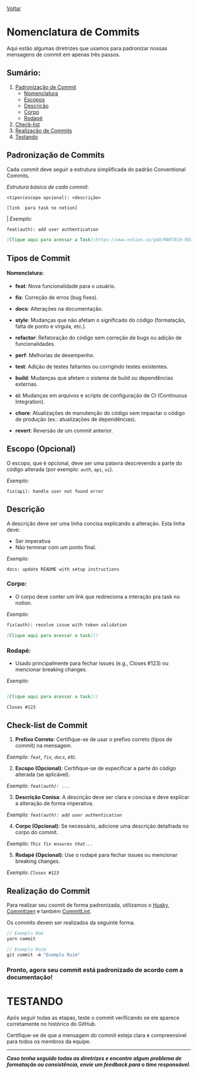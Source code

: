 [Voltar](../README.md)

# Nomenclatura de Commits

Aqui estão algumas diretrizes que usamos para padronizar nossas mensagens de commit em apenas três passos.

## Sumário:

1. [Padronização de Commit](#padronização-de-commits)
    - [Nomenclatura](#nomenclatura)
    - [Escopos](#escopo-opcional)
    - [Descrição](#descrição)
    - [Corpo](#corpo)
    - [Rodapé](#rodapé)
2. [Check-list](#check-list-de-commit)
3. [Realização de Commits](#realização-do-commit)
3. [Testando](#testando)


## Padronização de Commits

Cada commit deve seguir a estrutura simplificada do padrão Conventional Commits. 

_Estrutura básica de cada commit:_

```plaintext
<tipo>(escopo opcional): <descrição>

[link  para task no notion]
```

| _Exemplo:_
```md
feat(auth): add user authentication

[Clique aqui para acessar a Task](https://www.notion.so/g40/MARTECH-REDESIGN-WEBSITE-Mapear-eventos-do-novo-componente-de-agenda-com-galeria-accordeon--46665e4673044014a4b207b8e591c2b1)
```
## Tipos de Commit

#### Nomenclatura:

- **feat**: Nova funcionalidade para o usuário.

- **fix**: Correção de erros (bug fixes).

- **docs**: Alterações na documentação.

- **style**: Mudanças que não afetam o significado do código (formatação, falta de ponto e vírgula, etc.).

- **refactor**: Refatoração do código sem correção de bugs ou adição de funcionalidades.

- **perf**: Melhorias de desempenho.

- **test**: Adição de testes faltantes ou corrigindo testes existentes.

- **build**: Mudanças que afetam o sistema de build ou dependências externas.

- **ci**: Mudanças em arquivos e scripts de configuração de CI (Continuous Integration).

- **chore**: Atualizações de manutenção do código sem impactar o código de produção (ex.: atualizações de dependências).

- **revert**: Reversão de um commit anterior.

## Escopo (Opcional)

O escopo, que é opcional, deve ser uma palavra descrevendo a parte do código alterada (por exemplo: `auth`, `api`, `ui`).

_Exemplo:_
```plaintext
fix(api): handle user not found error
```

## Descrição

A descrição deve ser uma linha concisa explicando a alteração. Esta linha deve:
- Ser imperativa
- Não terminar com um ponto final.

_Exemplo:_

```plaintext
docs: update README with setup instructions
```

### Corpo:

- O corpo deve conter um link que redireciona a interação pra task no notion.

_Exemplo:_

```md
fix(auth): resolve issue with token validation

[Clique aqui para acessar a task]()
```

### Rodapé:

- Usado principalmente para fechar issues (e.g., Closes #123) ou mencionar breaking changes.

_Exemplo:_

```md

[Clique aqui para acessar a task]()

Closes #123
```

## Check-list de Commit

1. **Prefixo Correto**: Certifique-se de usar o prefixo correto (tipos de commit) na mensagem.

_Exemplo: `feat`, `fix`, `docs`, etc._

2. **Escopo (Opcional)**: Certifique-se de especificar a parte do código alterada (se aplicável).

_Exemplo: `feat(auth): ...`_

3. **Descrição Conisa**: A descrição deve ser clara e concisa e deve explicar a alteração de forma imperativa.

_Exemplo: `feat(auth): add user authentication`_

4. **Corpo (Opcional)**: Se necessário, adicione uma descrição detalhada no corpo do commit.

_Exemplo: `This fix ensures that...`_

5. **Rodapé (Opcional)**: Use o rodapé para fechar issues ou mencionar breaking changes.

_Exemplo: `Closes #123`_

## Realização do Commit

Para realizar seu coomit de forma padronizada, utilizamos o [Husky](), [Commitizen]() e também [CommitLint]().

Os commits devem ser realizados da seguinte forma.

```c
// Exemplo Bom
yarn commit

// Exemplo Ruim
git commit -m "Exemplo Ruim"
```

### Pronto, agora seu commit está padronizado de acordo com a documentação!

# TESTANDO

Após seguir todas as etapas, teste o commit verificando se ele aparece corretamente no histórico do GitHub. 

Certifique-se de que a mensagem do commit esteja clara e compreensível para todos os membros da equipe.

---

**_Caso tenha seguido todas as diretrizes e encontre algum problema de formatação ou consistência, envie um feedback para o time responsável._**